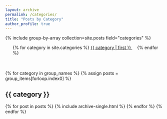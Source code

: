 ```yaml
---
layout: archive
permalink: /categories/
title: "Posts by Category"
author_profile: true
---
```

{% include group-by-array collection=site.posts field="categories" %}
<ul>
  {% for category in site.categories %}
    <span>
      <a href="#{{ category | first | slugify }}">
        {{ category | first }}
      </a> &nbsp;&nbsp;&nbsp;
    </span>
  {% endfor %}
</ul>
<br/>
<br/>
{% for category in group_names %}
  {% assign posts = group_items[forloop.index0] %}
  <h2 id="{{ category | slugify }}" class="archive__subtitle">{{ category }}</h2>
  {% for post in posts %}
    {% include archive-single.html %}
  {% endfor %}
{% endfor %}